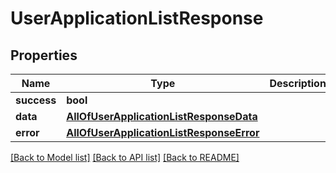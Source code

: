 # UserApplicationListResponse

## Properties
Name | Type | Description | Notes
------------ | ------------- | ------------- | -------------
**success** | **bool** |  | [optional] 
**data** | [**AllOfUserApplicationListResponseData**](AllOfUserApplicationListResponseData.md) |  | [optional] 
**error** | [**AllOfUserApplicationListResponseError**](AllOfUserApplicationListResponseError.md) |  | [optional] 

[[Back to Model list]](../../README.md#documentation-for-models) [[Back to API list]](../../README.md#documentation-for-api-endpoints) [[Back to README]](../../README.md)

